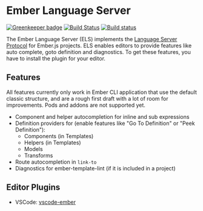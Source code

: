 # Ember Language Server

[![Greenkeeper badge](https://badges.greenkeeper.io/emberwatch/ember-language-server.svg)](https://greenkeeper.io/)
[![Build Status](https://travis-ci.org/emberwatch/ember-language-server.svg?branch=master)](https://travis-ci.org/emberwatch/ember-language-server)
[![Build status](https://ci.appveyor.com/api/projects/status/g87tn9717ww6s9n7?svg=true)](https://ci.appveyor.com/project/t-sauer/ember-language-server)

The Ember Language Server (ELS) implements the [Language Server Protocol](https://github.com/Microsoft/language-server-protocol) for Ember.js projects. ELS enables editors to provide features like auto complete, goto definition and diagnostics. To get these features, you have to install the plugin for your editor.

## Features

All features currently only work in Ember CLI application that use the default classic structure, and are a rough first draft with a lot of room for improvements. Pods and addons are not supported yet.

- Component and helper autocompletion for inline and sub expressions
- Definition providers for (enable features like "Go To Definition" or "Peek Definition"):
  - Components (in Templates)
  - Helpers (in Templates)
  - Models
  - Transforms
- Route autocompletion in `link-to`
- Diagnostics for ember-template-lint (if it is included in a project)

## Editor Plugins

* VSCode: [vscode-ember](https://github.com/emberwatch/vscode-ember)
